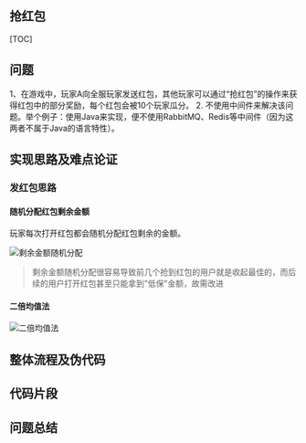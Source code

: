 ## 抢红包

[TOC]

## 问题

1、在游戏中，玩家A向全服玩家发送红包，其他玩家可以通过“抢红包”的操作来获得红包中的部分奖励，每个红包会被10个玩家瓜分。
2. 不使用中间件来解决该问题。举个例子：使用Java来实现，便不使用RabbitMQ、Redis等中间件（因为这两者不属于Java的语言特性）。

## 实现思路及难点论证

### 发红包思路

#### 随机分配红包剩余金额

玩家每次打开红包都会随机分配红包剩余的金额。

![剩余金额随机分配](http://cdn.lentme.cn/20221216222519.png)

> 剩余金额随机分配很容易导致前几个抢到红包的用户就是收起最佳的，而后续的用户打开红包甚至只能拿到"低保"金额，故需改进

#### 二倍均值法

![二倍均值法](http://cdn.lentme.cn/20221216224607.png)

## 整体流程及伪代码

## 代码片段

## 问题总结
